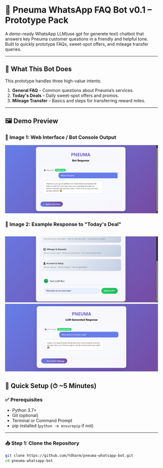# 🤖 Pneuma WhatsApp FAQ Bot v0.1 – Prototype Pack

A demo-ready WhatsApp LLM(use gpt for generete text) chatbot that answers key Pneuma customer questions in a friendly and helpful tone. Built to quickly prototype FAQs, sweet-spot offers, and mileage transfer queries.

---

## 🎯 What This Bot Does

This prototype handles three high-value intents:

1. **General FAQ** – Common questions about Pneuma’s services.  
2. **Today's Deals** – Daily sweet-spot offers and promos.  
3. **Mileage Transfer** – Basics and steps for transferring reward miles.

---

## 🖼️ Demo Preview

### 🔹 Image 1: Web Interface / Bot Console Output  
![Bot Console Output](demo_image_1.png)

### 🔹 Image 2: Example Response to "Today's Deal"  
![Bot Today's Deal](demo_image_2.png)
![Bot Today's Deal](demo_image_3.png)
---

## 🚀 Quick Setup (⏱ ~5 Minutes)

### ✅ Prerequisites

- Python 3.7+  
- Git (optional)  
- Terminal or Command Prompt  
- pip installed (`python -m ensurepip` if not)

---

### 📥 Step 1: Clone the Repository

```bash
git clone https://github.com/Ydharm/pneuma-whatsapp-bot.git
cd pneuma-whatsapp-bot
